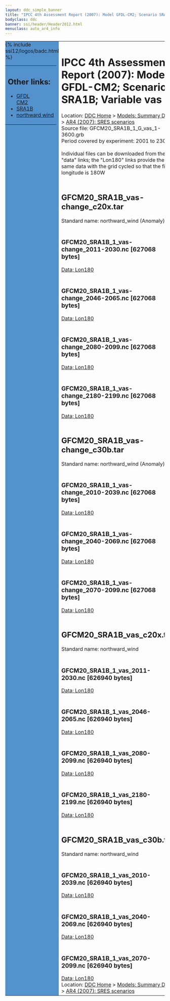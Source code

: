 ```yaml
---
layout: ddc_simple_banner
title: "IPCC 4th Assessment Report (2007): Model GFDL-CM2; Scenario SRA1B; Variable vas"
bodyclass: ddc
banner: ssi/header/Header2012.html
menuclass: auto_ar4_info
---
```



<table width="100%" border="0" cellspacing="0" cellpadding="0" style="border-collapse: collapse;">
<tr style="margin:0;padding:0;border:0;">
<td style="margin:0;padding:0;border:0;height:1pt;width:150pt;background:#5492CD;" valign="top" >

<div id="lh-col2" class="auto_ar4_info">
<table class="menumain" bgcolor="#5492CD" cellspacing="0" width="100%" border="0">
<tr><td>
<h2> Other links:</h2>
<ul>
<li><a href="/auto/ar4/model-GFDL-CM2.html">GFDL<br/>CM2</a></li>
<li><a href="/auto/ar4/scenario-SRA1B.html">SRA1B</a></li>
<li><a href="/auto/ar4/var-northward_wind.html">northward wind</a></li>
</ul>
</td></tr>
{% include ssi12/logos/badc.html %}
</table>
</div>
</td>
<td><h1>IPCC 4th Assessment Report (2007): Model GFDL-CM2; Scenario SRA1B; Variable vas</h1>

<!-- Breadcrumb1 -->
<div id="breadcrumb1" align="left">
Location: <a href="/index.html">DDC Home</a> > <a href="/sim/gcm_clim/">Models: Summary Data</a>
> <a href="/sim/gcm_clim/SRES_AR4/index.html">AR4 (2007): SRES scenarios</a>
</div>
<!-- End of Breadcrumb1 -->Source file: GFCM20_SRA1B_1_G_vas_1-3600.grb
<br/>
Period covered by experiment: 2001 to 2300<br/>
<br/>Individual files can be downloaded from the "data" links; the "Lon180" links provide the same data
         with the grid cycled so that the first longitude is 180W<br/>
<br/><h2>GFCM20_SRA1B_vas-change_c20x.tar</h2>
Standard name: northward_wind (Anomaly)<br>
<br/><h3>GFCM20_SRA1B_1_vas-change_2011-2030.nc [627068 bytes]</h3>
<a href="/cgi-bin/downl/ar4_nc/vas/GFCM20_SRA1B_1_vas-change_2011-2030.nc">Data; </a><a href="/cgi-bin/downl/ar4_nc/vas/GFCM20_SRA1B_1_vas-change_2011-2030.cyto180.nc"> Lon180</a><br/>
<br/><h3>GFCM20_SRA1B_1_vas-change_2046-2065.nc [627068 bytes]</h3>
<a href="/cgi-bin/downl/ar4_nc/vas/GFCM20_SRA1B_1_vas-change_2046-2065.nc">Data; </a><a href="/cgi-bin/downl/ar4_nc/vas/GFCM20_SRA1B_1_vas-change_2046-2065.cyto180.nc"> Lon180</a><br/>
<br/><h3>GFCM20_SRA1B_1_vas-change_2080-2099.nc [627068 bytes]</h3>
<a href="/cgi-bin/downl/ar4_nc/vas/GFCM20_SRA1B_1_vas-change_2080-2099.nc">Data; </a><a href="/cgi-bin/downl/ar4_nc/vas/GFCM20_SRA1B_1_vas-change_2080-2099.cyto180.nc"> Lon180</a><br/>
<br/><h3>GFCM20_SRA1B_1_vas-change_2180-2199.nc [627068 bytes]</h3>
<a href="/cgi-bin/downl/ar4_nc/vas/GFCM20_SRA1B_1_vas-change_2180-2199.nc">Data; </a><a href="/cgi-bin/downl/ar4_nc/vas/GFCM20_SRA1B_1_vas-change_2180-2199.cyto180.nc"> Lon180</a><br/>
<br/><h2>GFCM20_SRA1B_vas-change_c30b.tar</h2>
Standard name: northward_wind (Anomaly)<br>
<br/><h3>GFCM20_SRA1B_1_vas-change_2010-2039.nc [627068 bytes]</h3>
<a href="/cgi-bin/downl/ar4_nc/vas/GFCM20_SRA1B_1_vas-change_2010-2039.nc">Data; </a><a href="/cgi-bin/downl/ar4_nc/vas/GFCM20_SRA1B_1_vas-change_2010-2039.cyto180.nc"> Lon180</a><br/>
<br/><h3>GFCM20_SRA1B_1_vas-change_2040-2069.nc [627068 bytes]</h3>
<a href="/cgi-bin/downl/ar4_nc/vas/GFCM20_SRA1B_1_vas-change_2040-2069.nc">Data; </a><a href="/cgi-bin/downl/ar4_nc/vas/GFCM20_SRA1B_1_vas-change_2040-2069.cyto180.nc"> Lon180</a><br/>
<br/><h3>GFCM20_SRA1B_1_vas-change_2070-2099.nc [627068 bytes]</h3>
<a href="/cgi-bin/downl/ar4_nc/vas/GFCM20_SRA1B_1_vas-change_2070-2099.nc">Data; </a><a href="/cgi-bin/downl/ar4_nc/vas/GFCM20_SRA1B_1_vas-change_2070-2099.cyto180.nc"> Lon180</a><br/>
<br/><h2>GFCM20_SRA1B_vas_c20x.tar</h2>
Standard name: northward_wind<br>
<br/><h3>GFCM20_SRA1B_1_vas_2011-2030.nc [626940 bytes]</h3>
<a href="/cgi-bin/downl/ar4_nc/vas/GFCM20_SRA1B_1_vas_2011-2030.nc">Data; </a><a href="/cgi-bin/downl/ar4_nc/vas/GFCM20_SRA1B_1_vas_2011-2030.cyto180.nc"> Lon180</a><br/>
<br/><h3>GFCM20_SRA1B_1_vas_2046-2065.nc [626940 bytes]</h3>
<a href="/cgi-bin/downl/ar4_nc/vas/GFCM20_SRA1B_1_vas_2046-2065.nc">Data; </a><a href="/cgi-bin/downl/ar4_nc/vas/GFCM20_SRA1B_1_vas_2046-2065.cyto180.nc"> Lon180</a><br/>
<br/><h3>GFCM20_SRA1B_1_vas_2080-2099.nc [626940 bytes]</h3>
<a href="/cgi-bin/downl/ar4_nc/vas/GFCM20_SRA1B_1_vas_2080-2099.nc">Data; </a><a href="/cgi-bin/downl/ar4_nc/vas/GFCM20_SRA1B_1_vas_2080-2099.cyto180.nc"> Lon180</a><br/>
<br/><h3>GFCM20_SRA1B_1_vas_2180-2199.nc [626940 bytes]</h3>
<a href="/cgi-bin/downl/ar4_nc/vas/GFCM20_SRA1B_1_vas_2180-2199.nc">Data; </a><a href="/cgi-bin/downl/ar4_nc/vas/GFCM20_SRA1B_1_vas_2180-2199.cyto180.nc"> Lon180</a><br/>
<br/><h2>GFCM20_SRA1B_vas_c30b.tar</h2>
Standard name: northward_wind<br>
<br/><h3>GFCM20_SRA1B_1_vas_2010-2039.nc [626940 bytes]</h3>
<a href="/cgi-bin/downl/ar4_nc/vas/GFCM20_SRA1B_1_vas_2010-2039.nc">Data; </a><a href="/cgi-bin/downl/ar4_nc/vas/GFCM20_SRA1B_1_vas_2010-2039.cyto180.nc"> Lon180</a><br/>
<br/><h3>GFCM20_SRA1B_1_vas_2040-2069.nc [626940 bytes]</h3>
<a href="/cgi-bin/downl/ar4_nc/vas/GFCM20_SRA1B_1_vas_2040-2069.nc">Data; </a><a href="/cgi-bin/downl/ar4_nc/vas/GFCM20_SRA1B_1_vas_2040-2069.cyto180.nc"> Lon180</a><br/>
<br/><h3>GFCM20_SRA1B_1_vas_2070-2099.nc [626940 bytes]</h3>
<a href="/cgi-bin/downl/ar4_nc/vas/GFCM20_SRA1B_1_vas_2070-2099.nc">Data; </a><a href="/cgi-bin/downl/ar4_nc/vas/GFCM20_SRA1B_1_vas_2070-2099.cyto180.nc"> Lon180</a><br/>
<!-- Breadcrumb2 -->
<div id="breadcrumb2" align="left">
Location: <a href="/index.html">DDC Home</a> > <a href="/sim/gcm_clim/">Models: Summary Data</a>
> <a href="/sim/gcm_clim/SRES_AR4/index.html">AR4 (2007): SRES scenarios</a>
</div>
<!-- End of Breadcrumb2 --></td></tr></table>
